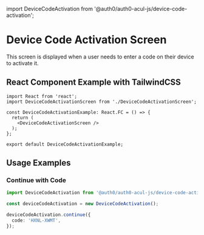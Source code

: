 import DeviceCodeActivation from '@auth0/auth0-acul-js/device-code-activation';

# Device Code Activation Screen

This screen is displayed when a user needs to enter a code on their device to activate it.

## React Component Example with TailwindCSS

```tsx
import React from 'react';
import DeviceCodeActivationScreen from './DeviceCodeActivationScreen';

const DeviceCodeActivationExample: React.FC = () => {
  return (
    <DeviceCodeActivationScreen />
  );
};

export default DeviceCodeActivationExample;
```

## Usage Examples

### Continue with Code

```typescript
import DeviceCodeActivation from '@auth0/auth0-acul-js/device-code-activation';

const deviceCodeActivation = new DeviceCodeActivation();

deviceCodeActivation.continue({
  code: 'HXNL-XWMT',
});
```